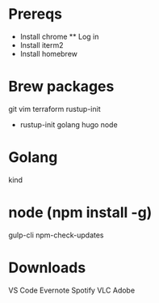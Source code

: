 # Prereqs
* Install chrome
** Log in
* Install iterm2
* Install homebrew

# Brew packages
git
vim
terraform
rustup-init
* rustup-init
golang
hugo
node

# Golang
kind

# node (npm install -g)
gulp-cli
npm-check-updates

# Downloads
VS Code
Evernote
Spotify
VLC
Adobe
